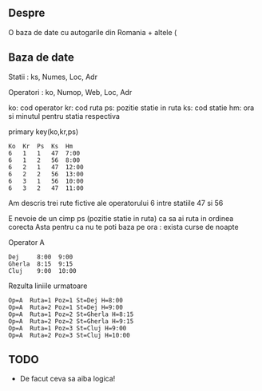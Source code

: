 ## Despre

O baza de date cu autogarile din Romania + altele (

## Baza de date

Statii : ks, Numes, Loc, Adr

Operatori : ko, Numop, Web, Loc, Adr


ko: cod operator
kr: cod ruta
ps: pozitie statie in ruta
ks: cod statie
hm: ora si minutul pentru statia respectiva

primary key(ko,kr,ps)

    Ko  Kr  Ps  Ks  Hm
    6   1   1   47  7:00
    6   1   2   56  8:00
    6   2   1   47  12:00
    6   2   2   56  13:00
    6   3   1   56  10:00
    6   3   2   47  11:00

Am descris trei rute fictive ale operatorului 6 intre statiile 47 si 56

E nevoie de un cimp ps (pozitie statie in ruta) ca sa ai ruta in ordinea corecta
Asta pentru ca nu te poti baza pe ora : exista curse de noapte

Operator A

    Dej     8:00  9:00
    Gherla  8:15  9:15
    Cluj    9:00  10:00

Rezulta liniile urmatoare

    Op=A  Ruta=1 Poz=1 St=Dej H=8:00
    Op=A  Ruta=2 Poz=1 St=Dej H=9:00
    Op=A  Ruta=1 Poz=2 St=Gherla H=8:15
    Op=A  Ruta=2 Poz=2 St=Gherla H=9:15
    Op=A  Ruta=1 Poz=3 St=Cluj H=9:00
    Op=A  Ruta=2 Poz=3 St=Cluj H=10:00


## TODO

* De facut ceva sa aiba logica!
